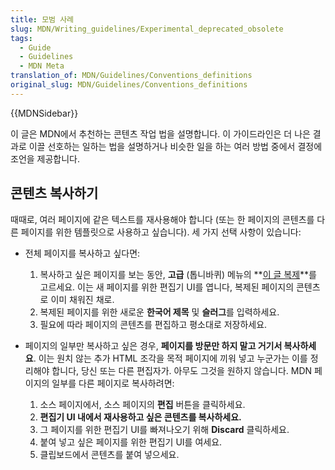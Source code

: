 ```yaml
---
title: 모범 사례
slug: MDN/Writing_guidelines/Experimental_deprecated_obsolete
tags:
  - Guide
  - Guidelines
  - MDN Meta
translation_of: MDN/Guidelines/Conventions_definitions
original_slug: MDN/Guidelines/Conventions_definitions
---
```

{{MDNSidebar}}

이 글은 MDN에서 추천하는 콘텐츠 작업 법을 설명합니다. 이 가이드라인은 더 나은 결과로 이끌 선호하는 일하는 법을 설명하거나 비슷한 일을 하는 여러 방법 중에서 결정에 조언을 제공합니다.

## 콘텐츠 복사하기

때때로, 여러 페이지에 같은 텍스트를 재사용해야 합니다 (또는 한 페이지의 콘텐츠를 다른 페이지를 위한 템플릿으로 사용하고 싶습니다). 세 가지 선택 사항이 있습니다:

- 전체 페이지를 복사하고 싶다면:

  1.  복사하고 싶은 페이지를 보는 동안, **고급** (톱니바퀴) 메뉴의 **[이 글 복제](/ko/docs/MDN/Contribute/Creating_and_editing_pages#Clone_of_an_existing_page "Clone this article")**를 고르세요. 이는 새 페이지를 위한 편집기 UI를 엽니다, 복제된 페이지의 콘텐츠로 이미 채워진 채로.
  2.  복제된 페이지를 위한 새로운 **한국어 제목** 및 **슬러그**를 입력하세요.
  3.  필요에 따라 페이지의 콘텐츠를 편집하고 평소대로 저장하세요.

- 페이지의 일부만 복사하고 싶은 경우, **페이지를 방문만 하지 말고 거기서 복사하세요**. 이는 원치 않는 추가 HTML 조각을 목적 페이지에 끼워 넣고 누군가는 이를 정리해야 합니다, 당신 또는 다른 편집자가. 아무도 그것을 원하지 않습니다. MDN 페이지의 일부를 다른 페이지로 복사하려면:

  1.  소스 페이지에서, 소스 페이지의 **편집** 버튼을 클릭하세요.
  2.  **편집기 UI 내에서 재사용하고 싶은 콘텐츠를 복사하세요.**
  3.  그 페이지를 위한 편집기 UI를 빠져나오기 위해 **Discard** 클릭하세요.
  4.  붙여 넣고 싶은 페이지를 위한 편집기 UI를 여세요.
  5.  클립보드에서 콘텐츠를 붙여 넣으세요.
